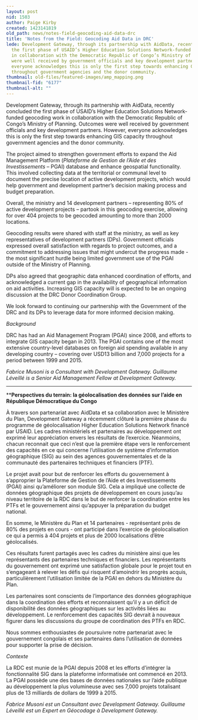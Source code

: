 ```yaml
---
layout: post
nid: 1503
author: Paige Kirby
created: 1423141819
old_path: news/notes-field-geocoding-aid-data-drc
title: 'Notes from the Field: Geocoding Aid Data in DRC'
lede: Development Gateway, through its partnership with AidData, recently concluded
  the first phase of USAID’s Higher Education Solutions Network-funded geocoding work
  in collaboration with the Democratic Republic of Congo’s Ministry of Planning. Outcomes
  were well received by government officials and key development partners. However,
  everyone acknowledges this is only the first step towards enhancing GIS capacity
  throughout government agencies and the donor community.
thumbnail: old-files/featured-images/amp_mapping.png
thumbnail-fid: "6177"
thumbnail-alt: ""
---
```


Development Gateway, through its partnership with AidData, recently concluded the first phase of USAID’s Higher Education Solutions Network-funded geocoding work in collaboration with the Democratic Republic of Congo’s Ministry of Planning. Outcomes were well received by government officials and key development partners. However, everyone acknowledges this is only the first step towards enhancing GIS capacity throughout government agencies and the donor community.

The project aimed to strengthen government efforts to expand the Aid Management Platform (*Plateforme de Gestion de l’Aide et des Investissements* – PGAI) database and enhance geospatial functionality. This involved collecting data at the territorial or communal level to document the precise location of active development projects, which would help government and development partner’s decision making process and budget preparation.

Overall, the ministry and 14 development partners – representing 80% of active development projects – partook in this geocoding exercise, allowing for over 404 projects to be geocoded amounting to more than 2000 locations.

Geocoding results were shared with staff at the ministry, as well as key representatives of development partners (DPs). Government officials expressed overall satisfaction with regards to project outcomes, and a commitment to addressing issues that might undercut the progress made - the most significant hurdle being limited government use of the PGAI outside of the Ministry of Planning.

DPs also agreed that geographic data enhanced coordination of efforts, and acknowledged a current gap in the availability of geographical information on aid activities. Increasing GIS capacity will is expected to be an ongoing discussion at the DRC Donor Coordination Group.

We look forward to continuing our partnership with the Government of the DRC and its DPs to leverage data for more informed decision making.

*Background*

DRC has had an Aid Management Program (PGAI) since 2008, and efforts to integrate GIS capacity began in 2013. The PGAI contains one of the most extensive country-level databases on foreign aid spending available in any developing country – covering over USD13 billion and 7,000 projects for a period between 1999 and 2015.

*Fabrice Musoni is a Consultant with Development Gateway. Guillaume Léveillé is a Senior Aid Management Fellow at Development Gateway.*

- - - - - -

****Perspectives du terrain: la géolocalisation des données sur l’aide en République Démocratique du Congo**

À travers son partenariat avec AidData et sa collaboration avec le Ministère du Plan, Development Gateway a récemment clôturé la première phase du programme de géolocalisation Higher Education Solutions Network financé par USAID. Les cadres ministériels et partenaires au développement ont exprimé leur appréciation envers les résultats de l’exercice. Néanmoins, chacun reconnait que ceci n’est que la première étape vers le renforcement des capacités en ce qui concerne l’utilisation de système d’information géographique (SIG) au sein des agences gouvernementales et de la communauté des partenaires techniques et financiers (PTF).

Le projet avait pour but de renforcer les efforts du gouvernement à s’approprier la Plateforme de Gestion de l’Aide et des Investissements (PGAI) ainsi qu’améliorer son module SIG. Cela a impliqué une collecte de données géographique des projets de développement en cours jusqu’au niveau territoire de la RDC dans le but de renforcer la coordination entre les PTFs et le gouvernement ainsi qu’appuyer la préparation du budget national.

En somme, le Ministère du Plan et 14 partenaires - représentant près de 80% des projets en cours - ont participé dans l’exercice de géolocalisation ce qui a permis à 404 projets et plus de 2000 localisations d’être géolocalisés.

Ces résultats furent partagés avec les cadres du ministère ainsi que les représentants des partenaires techniques et financiers. Les représentants du gouvernement ont exprimé une satisfaction globale pour le projet tout en s’engageant à relever les défis qui risquent d’amoindrir les progrès acquis, particulièrement l’utilisation limitée de la PGAI en dehors du Ministère du Plan.

Les partenaires sont conscients de l’importance des données géographique dans la coordination des efforts et reconnaissent qu’il y a un déficit de disponibilité des données géographiques sur les activités liées au développement. Le renforcement des capacités SIG devrait à nouveaux figurer dans les discussions du groupe de coordination des PTFs en RDC.

Nous sommes enthousiastes de poursuivre notre partenariat avec le gouvernement congolais et ses partenaires dans l’utilisation de données pour supporter la prise de décision.

*Contexte*

La RDC est munie de la PGAI depuis 2008 et les efforts d’intégrer la fonctionnalité SIG dans la plateforme informatisée ont commencé en 2013. La PGAI possède une des bases de données nationales sur l’aide publique au développement la plus volumineuse avec ses 7,000 projets totalisant plus de 13 milliards de dollars de 1999 à 2015.

*Fabrice Musoni est un Consultant avec Development Gateway. Guillaume Léveillé est un Expert en Géocodage à Development Gateway.*
